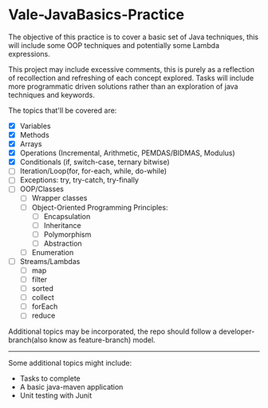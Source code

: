 # Vale-JavaBasics-Practice

The objective of this practice is to cover a basic set of Java techniques, this will include some OOP techniques and potentially some Lambda expressions.

This project may include excessive comments, this is purely as a reflection of recollection and refreshing of
each concept explored. Tasks will include more programmatic driven solutions rather than an exploration of
java techniques and keywords.

The topics that'll be covered are:
- [X] Variables
- [X] Methods
- [X] Arrays
- [X] Operations (Incremental, Arithmetic, PEMDAS/BIDMAS, Modulus)
- [X] Conditionals (if, switch-case, ternary bitwise)
- [ ] Iteration/Loop(for, for-each, while, do-while)
- [ ] Exceptions: try, try-catch, try-finally
- [ ] OOP/Classes
  - [ ] Wrapper classes
  - [ ] Object-Oriented Programming Principles:
     - [ ] Encapsulation
     - [ ] Inheritance
     - [ ] Polymorphism
     - [ ] Abstraction
   - [ ] Enumeration
- [ ] Streams/Lambdas
  - [ ] map
  - [ ] filter
  - [ ] sorted
  - [ ] collect
  - [ ] forEach
  - [ ] reduce

Additional topics may be incorporated, the repo should follow a developer-branch(also know as feature-branch)
   model.
   
---

Some additional topics might include:
- Tasks to complete
- A basic java-maven application
- Unit testing with Junit
